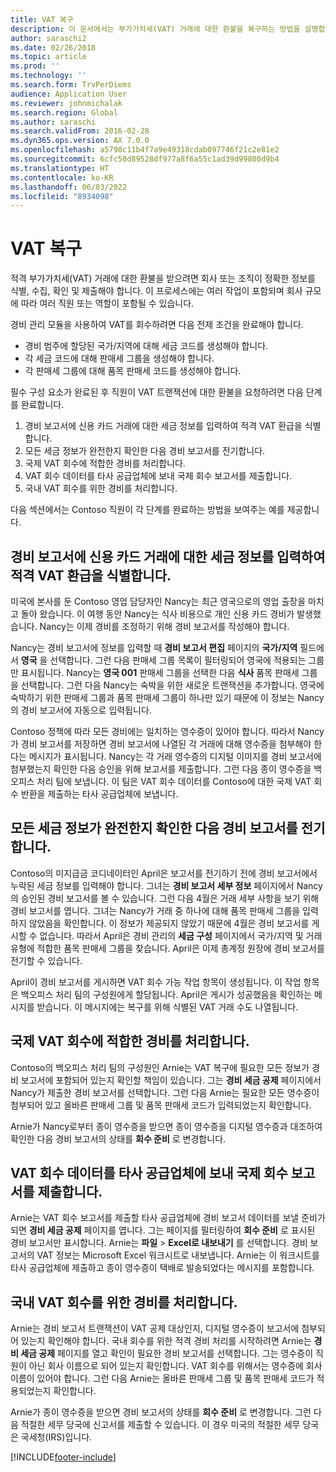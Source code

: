 ```yaml
---
title: VAT 복구
description: 이 문서에서는 부가가치세(VAT) 거래에 대한 환불을 복구하는 방법을 설명합니다.
author: saraschi2
ms.date: 02/26/2018
ms.topic: article
ms.prod: ''
ms.technology: ''
ms.search.form: TrvPerDiems
audience: Application User
ms.reviewer: johnmichalak
ms.search.region: Global
ms.author: saraschi
ms.search.validFrom: 2016-02-28
ms.dyn365.ops.version: AX 7.0.0
ms.openlocfilehash: a5798c11b4f7a9e49318cdab097746f21c2e81e2
ms.sourcegitcommit: 6cfc50d89528df977a8f6a55c1ad39d99800d9b4
ms.translationtype: HT
ms.contentlocale: ko-KR
ms.lasthandoff: 06/03/2022
ms.locfileid: "8934098"
---
```

# <a name="vat-recovery"></a>VAT 복구 

적격 부가가치세(VAT) 거래에 대한 환불을 받으려면 회사 또는 조직이 정확한 정보를 식별, 수집, 확인 및 제출해야 합니다. 이 프로세스에는 여러 작업이 포함되며 회사 규모에 따라 여러 직원 또는 역할이 포함될 수 있습니다.

경비 관리 모듈을 사용하여 VAT를 회수하려면 다음 전제 조건을 완료해야 합니다.

- 경비 범주에 할당된 국가/지역에 대해 세금 코드를 생성해야 합니다.
- 각 세금 코드에 대해 판매세 그룹을 생성해야 합니다.
- 각 판매세 그룹에 대해 품목 판매세 코드를 생성해야 합니다.

필수 구성 요소가 완료된 후 직원이 VAT 트랜잭션에 대한 환불을 요청하려면 다음 단계를 완료합니다.

1. 경비 보고서에 신용 카드 거래에 대한 세금 정보를 입력하여 적격 VAT 환급을 식별합니다.
2. 모든 세금 정보가 완전한지 확인한 다음 경비 보고서를 전기합니다.
3. 국제 VAT 회수에 적합한 경비를 처리합니다.
4. VAT 회수 데이터를 타사 공급업체에 보내 국제 회수 보고서를 제출합니다.
5. 국내 VAT 회수를 위한 경비를 처리합니다.

다음 섹션에서는 Contoso 직원이 각 단계를 완료하는 방법을 보여주는 예를 제공합니다.

## <a name="on-an-expense-report-enter-tax-information-about-credit-card-transactions-to-identify-eligible-vat-refunds"></a>경비 보고서에 신용 카드 거래에 대한 세금 정보를 입력하여 적격 VAT 환급을 식별합니다.

미국에 본사를 둔 Contoso 영업 담당자인 Nancy는 최근 영국으로의 영업 출장을 마치고 돌아 왔습니다. 이 여행 동안 Nancy는 식사 비용으로 개인 신용 카드 경비가 발생했습니다. Nancy는 이제 경비를 조정하기 위해 경비 보고서를 작성해야 합니다.

Nancy는 경비 보고서에 정보를 입력할 때 **경비 보고서 편집** 페이지의 **국가/지역** 필드에서 **영국** 을 선택합니다. 그런 다음 판매세 그룹 목록이 필터링되어 영국에 적용되는 그룹만 표시됩니다. Nancy는 **영국 001** 판매세 그룹을 선택한 다음 **식사** 품목 판매세 그룹을 선택합니다. 그런 다음 Nancy는 숙박을 위한 새로운 트랜잭션을 추가합니다. 영국에 숙박하기 위한 판매세 그룹과 품목 판매세 그룹이 하나만 있기 때문에 이 정보는 Nancy의 경비 보고서에 자동으로 입력됩니다.

Contoso 정책에 따라 모든 경비에는 일치하는 영수증이 있어야 합니다. 따라서 Nancy가 경비 보고서를 저장하면 경비 보고서에 나열된 각 거래에 대해 영수증을 첨부해야 한다는 메시지가 표시됩니다. Nancy는 각 거래 영수증의 디지털 이미지를 경비 보고서에 첨부했는지 확인한 다음 승인을 위해 보고서를 제출합니다. 그런 다음 종이 영수증을 백오피스 처리 팀에 보냅니다. 이 팀은 VAT 회수 데이터를 Contoso에 대한 국제 VAT 회수 반환을 제출하는 타사 공급업체에 보냅니다.

## <a name="make-sure-that-all-tax-information-is-complete-and-then-post-the-expense-report"></a>모든 세금 정보가 완전한지 확인한 다음 경비 보고서를 전기합니다.

Contoso의 미지급금 코디네이터인 April은 보고서를 전기하기 전에 경비 보고서에서 누락된 세금 정보를 입력해야 합니다. 그녀는 **경비 보고서 세부 정보** 페이지에서 Nancy의 승인된 경비 보고서를 볼 수 있습니다. 그런 다음 4월은 거래 세부 사항을 보기 위해 경비 보고서를 엽니다. 그녀는 Nancy가 거래 중 하나에 대해 품목 판매세 그룹을 입력하지 않았음을 확인합니다. 이 정보가 제공되지 않았기 때문에 4월은 경비 보고서를 게시할 수 없습니다. 따라서 April은 경비 관리의 **세금 구성** 페이지에서 국가/지역 및 거래 유형에 적합한 품목 판매세 그룹을 찾습니다. April은 이제 총계정 원장에 경비 보고서를 전기할 수 있습니다.

April이 경비 보고서를 게시하면 VAT 회수 가능 작업 항목이 생성됩니다. 이 작업 항목은 백오피스 처리 팀의 구성원에게 할당됩니다. April은 게시가 성공했음을 확인하는 메시지를 받습니다. 이 메시지에는 복구를 위해 식별된 VAT 거래 수도 나열됩니다.

## <a name="process-expenses-that-are-eligible-for-international-vat-recovery"></a>국제 VAT 회수에 적합한 경비를 처리합니다.

Contoso의 백오피스 처리 팀의 구성원인 Arnie는 VAT 복구에 필요한 모든 정보가 경비 보고서에 포함되어 있는지 확인할 책임이 있습니다. 그는 **경비 세금 공제** 페이지에서 Nancy가 제출한 경비 보고서를 선택합니다. 그런 다음 Arnie는 필요한 모든 영수증이 첨부되어 있고 올바른 판매세 그룹 및 품목 판매세 코드가 입력되었는지 확인합니다.

Arnie가 Nancy로부터 종이 영수증을 받으면 종이 영수증을 디지털 영수증과 대조하여 확인한 다음 경비 보고서의 상태를 **회수 준비** 로 변경합니다.

## <a name="send-vat-recovery-data-to-the-third-party-vendor-to-file-international-recovery-returns"></a>VAT 회수 데이터를 타사 공급업체에 보내 국제 회수 보고서를 제출합니다.

Arnie는 VAT 회수 보고서를 제출할 타사 공급업체에 경비 보고서 데이터를 보낼 준비가 되면 **경비 세금 공제** 페이지를 엽니다. 그는 페이지를 필터링하여 **회수 준비** 로 표시된 경비 보고서만 표시합니다. Arnie는 **파일** &gt; **Excel로 내보내기** 를 선택합니다. 경비 보고서의 VAT 정보는 Microsoft Excel 워크시트로 내보냅니다. Arnie는 이 워크시트를 타사 공급업체에 제출하고 종이 영수증이 택배로 발송되었다는 메시지를 포함합니다.

## <a name="process-expenses-for-domestic-vat-recovery"></a>국내 VAT 회수를 위한 경비를 처리합니다.

Arnie는 경비 보고서 트랜잭션이 VAT 공제 대상인지, 디지털 영수증이 보고서에 첨부되어 있는지 확인해야 합니다. 국내 회수를 위한 적격 경비 처리를 시작하려면 Arnie는 **경비 세금 공제** 페이지를 열고 확인이 필요한 경비 보고서를 선택합니다. 그는 영수증이 직원이 아닌 회사 이름으로 되어 있는지 확인합니다. VAT 회수를 위해서는 영수증에 회사 이름이 있어야 합니다. 그런 다음 Arnie는 올바른 판매세 그룹 및 품목 판매세 코드가 적용되었는지 확인합니다.

Arnie가 종이 영수증을 받으면 경비 보고서의 상태를 **회수 준비** 로 변경합니다. 그런 다음 적절한 세무 당국에 신고서를 제출할 수 있습니다. 이 경우 미국의 적절한 세무 당국은 국세청(IRS)입니다.


[!INCLUDE[footer-include](../includes/footer-banner.md)]